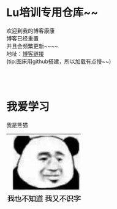 # Lu培训专用仓库~~
欢迎到我的博客康康<br>
博客已经重置<br>
并且会频繁更新~~~~<br>
地址：[博客链接](https://luke-blog.netlify.app/)<br>
(tip:图床用github搭建，所以加载有点慢~~)<br>

<br>
<br>

# 我爱学习
我是熊猫<br>


![image-20230409201348766](https://raw.githubusercontent.com/kelisidan1/blogImg/main/img/image-20230409201348766.png)